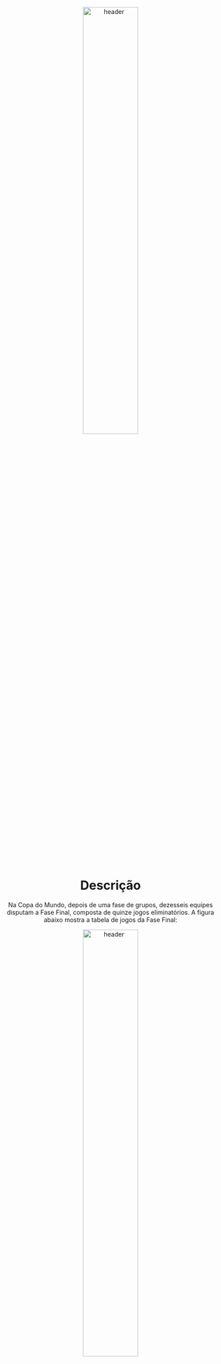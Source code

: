 <p align="center">
  <img src="https://flocosdemel.com.br/8153-large_default/futebol-ka-taca-copa-do-mundo.jpg" alt="header" width="50%" height="50%"/>
</p>


<h1 align="center">Descrição</h1>

<p align="center">
Na Copa do Mundo, depois de uma fase de grupos, dezesseis equipes disputam a Fase Final, composta de quinze jogos eliminatórios. A figura abaixo mostra a tabela de jogos da Fase Final:
</p>

<p align="center">
  <img src="" alt="header" width="50%" height="50%"/>
</p>


<br> <br>
## Entrada
A primeira linha contém o inteiro N (1 <= N <= 5000)denotando o número de elementos do vetor A. <br>
A segunda linha contém inteiros positivos denotando os elementos do vetor A.

ex: <br>
5 <br>
1 3 2 5 4 <br>

## Saída
O programa imprime um número que denota o número de iterações que o algorítimo precisou para ordenar os elementos.
